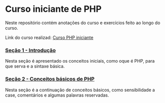 # Curso iniciante de PHP

Neste repositório contém anotações do curso e exercícios feito ao longo do curso. 

Link do curso realizad: [Curso PHP iniciante](https://www.udemy.com/course/php-do-zero-a-maestria-com-projetos-incriveis/)

### [Seção 1 - Introdução](./secao_01/)

Nesta seção é apresentado os conceitos iniciais, como oque é PHP, para que serva e a sintaxe básica. 

### [Seção 2 - Conceitos básicos de PHP](./secao_02/)

Nesta seção é a continuação de conceitos básicos, como sensibilidade a case, comentários e algumas palavras reservadas. 
